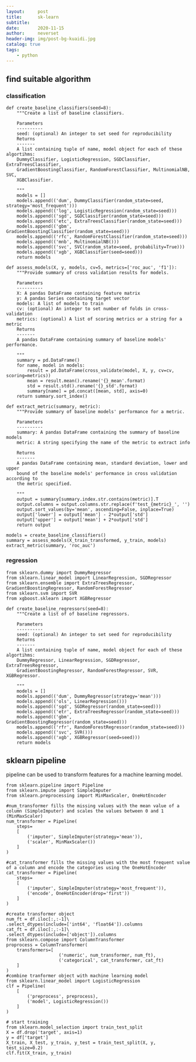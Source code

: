 ```yaml
---
layout:     post
title:      sk-learn
subtitle:   
date:       2020-11-15
author:     neverset
header-img: img/post-bg-kuaidi.jpg
catalog: true
tags:
    - python
---
```


## find suitable algorithm

### classification

    def create_baseline_classifiers(seed=8):
        """Create a list of baseline classifiers.
        
        Parameters
        ----------
        seed: (optional) An integer to set seed for reproducibility
        Returns
        -------
        A list containing tuple of name, model object for each of these algortihms:
        DummyClassifier, LogisticRegression, SGDClassifier, ExtraTreesClassifier, 
        GradientBoostingClassifier, RandomForestClassifier, MultinomialNB, SVC, 
        XGBClassifier.
        
        """
        models = []
        models.append(('dum', DummyClassifier(random_state=seed, strategy='most_frequent')))
        models.append(('log', LogisticRegression(random_state=seed)))
        models.append(('sgd', SGDClassifier(random_state=seed)))
        models.append(('etc', ExtraTreesClassifier(random_state=seed)))
        models.append(('gbm', GradientBoostingClassifier(random_state=seed)))
        models.append(('rfc', RandomForestClassifier(random_state=seed)))
        models.append(('mnb', MultinomialNB()))
        models.append(('svc', SVC(random_state=seed, probability=True)))
        models.append(('xgb', XGBClassifier(seed=seed)))
        return models

    def assess_models(X, y, models, cv=5, metrics=['roc_auc', 'f1']):
        """Provide summary of cross validation results for models.
        
        Parameters
        ----------
        X: A pandas DataFrame containing feature matrix
        y: A pandas Series containing target vector
        models: A list of models to train
        cv: (optional) An integer to set number of folds in cross-validation
        metrics: (optional) A list of scoring metrics or a string for a metric
        Returns
        -------
        A pandas DataFrame containing summary of baseline models' performance.
        
        """
        summary = pd.DataFrame()
        for name, model in models:
            result = pd.DataFrame(cross_validate(model, X, y, cv=cv, scoring=metrics))
            mean = result.mean().rename('{}_mean'.format)
            std = result.std().rename('{}_std'.format)
            summary[name] = pd.concat([mean, std], axis=0)
        return summary.sort_index()

    def extract_metric(summary, metric):
        """Provide summary of baseline models' performance for a metric.
        
        Parameters
        ----------
        summary: A pandas DataFrame containing the summary of baseline models
        metric: A string specifying the name of the metric to extract info
        
        Returns
        -------
        A pandas DataFrame containing mean, standard deviation, lower and upper
        bound of the baseline models' performance in cross validation according to
        the metric specified.
        
        """
        output = summary[summary.index.str.contains(metric)].T
        output.columns = output.columns.str.replace(f'test_{metric}_', '')
        output.sort_values(by='mean', ascending=False, inplace=True)
        output['lower'] = output['mean'] - 2*output['std']
        output['upper'] = output['mean'] + 2*output['std']
        return output
    
    models = create_baseline_classifiers()
    summary = assess_models(X_train_transformed, y_train, models)
    extract_metric(summary, 'roc_auc') 

### regression

    from sklearn.dummy import DummyRegressor
    from sklearn.linear_model import LinearRegression, SGDRegressor
    from sklearn.ensemble import ExtraTreesRegressor, GradientBoostingRegressor, RandomForestRegressor
    from sklearn.svm import SVR
    from xgboost.sklearn import XGBRegressor

    def create_baseline_regressors(seed=8):
        """Create a list of of baseline regressors.
        
        Parameters
        ----------
        seed: (optional) An integer to set seed for reproducibility
        Returns
        -------
        A list containing tuple of name, model object for each of these algortihms:
        DummyRegressor, LinearRegression, SGDRegressor, ExtraTreesRegressor,
        GradientBoostingRegressor, RandomForestRegressor, SVR, XGBRegressor.
        
        """
        models = []
        models.append(('dum', DummyRegressor(strategy='mean')))
        models.append(('ols', LinearRegression()))
        models.append(('sgd', SGDRegressor(random_state=seed)))
        models.append(('etr', ExtraTreesRegressor(random_state=seed)))
        models.append(('gbm', GradientBoostingRegressor(random_state=seed)))
        models.append(('rfr', RandomForestRegressor(random_state=seed)))
        models.append(('svc', SVR()))
        models.append(('xgb', XGBRegressor(seed=seed)))
        return models

## sklearn pipeline
pipeline can be used to transform features for a machine learning model.

    from sklearn.pipeline import Pipeline
    from sklearn.impute import SimpleImputer
    from sklearn.preprocessing import MinMaxScaler, OneHotEncoder

    #num_transformer fills the missing values with the mean value of a column (SimpleImputer) and scales the values between 0 and 1 (MinMaxScaler)
    num_transformer = Pipeline(
        steps=
        [
            ('imputer', SimpleImputer(strategy='mean')),
            ('scaler', MinMaxScaler())
        ]
    )

    #cat_transformer fills the missing values with the most frequent value of a column and encode the categories using the OneHotEncoder
    cat_transformer = Pipeline(
        steps=
        [
            ('imputer', SimpleImputer(strategy='most_frequent')),
            ('encode', OneHotEncoder(drop='first'))
        ]
    )

    #create transformer object
    num_ft = df.iloc[:,:-1]\
    .select_dtypes(include=['int64', 'float64']).columns
    cat_ft = df.iloc[:,:-1]\
    .select_dtypes(include=['object']).columns
    from sklearn.compose import ColumnTransformer
    proprocess = ColumnTransformer(
        transformers=[
                        ('numeric', num_transformer, num_ft),
                        ('categorical', cat_transformer, cat_ft)
        ]
    )
    #combine tranformer object with machine learning model
    from sklearn.linear_model import LogisticRegression
    clf = Pipeline(
        [
            ('preprocess', preprocess),
            ('model', LogisticRegression())
        ]
    )

    # start training
    from sklearn.model_selection import train_test_split
    X = df.drop('target', axis=1)
    y = df['target']
    X_train, X_test, y_train, y_test = train_test_split(X, y, test_size=0.2)
    clf.fit(X_train, y_train)
    